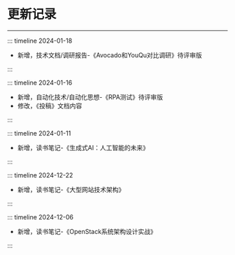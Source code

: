# 更新记录

---

::: timeline 2024-01-18

- 新增，技术文档/调研报告-《Avocado和YouQu对比调研》待评审版

:::

::: timeline 2024-01-16

- 新增，自动化技术/自动化思想-《RPA测试》待评审版
- 修改，《投稿》文档内容

:::

::: timeline 2024-01-11

- 新增，读书笔记-《生成式AI：人工智能的未来》

:::

::: timeline 2024-12-22

- 新增，读书笔记-《大型网站技术架构》

:::

::: timeline 2024-12-06

- 新增，读书笔记-《OpenStack系统架构设计实战》

:::
